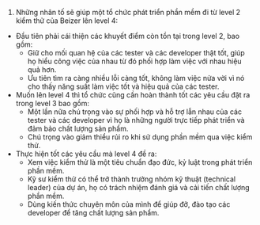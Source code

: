 1. Những nhân tố sẽ giúp một tổ chức phát triển phần mềm đi từ level 2 kiểm thử của Beizer lên level 4:

- Đầu tiên phải cái thiện các khuyết điểm còn tồn tại trong level 2, bao gồm:
   + Giữ cho mối quan hệ của các tester và các developer thật tốt, giúp họ hiểu công việc của nhau từ đó phối hợp làm việc với nhau hiệu quả hơn.
   + Ưu tiên tìm ra càng nhiều lỗi càng tốt, không làm việc nửa vời vì nó cho thấy năng suất làm việc tốt và hiệu quả của các tester.
- Muốn lên level 4 thì tổ chức cũng cần hoàn thành tốt các yêu cầu đặt ra trong level 3 bao gồm:
   + Một lần nữa chú trọng vào sự phối hợp và hỗ trợ lẫn nhau của các tester và các developer vì họ là những người trực tiếp phát triển và đảm bảo chất lượng sản phẩm.
   + Chú trọng vào giảm thiểu rủi ro khi sử dụng phần mềm qua việc kiểm thử.
- Thực hiện tốt các yêu cầu mà level 4 đề ra:
   + Xem việc kiểm thử là một tiêu chuẩn đạo đức, kỷ luật trong phát triển phần mềm.
   + Kỹ sư kiểm thử có thể trở thành trưởng nhóm kỹ thuật (technical leader) của dự án, họ có trách nhiệm đánh giá và cải tiến chất lượng phần mềm.
   + Dùng kiến thức chuyên môn của mình để giúp đỡ, đào tạo các developer để tăng chất lượng sản phẩm.
    